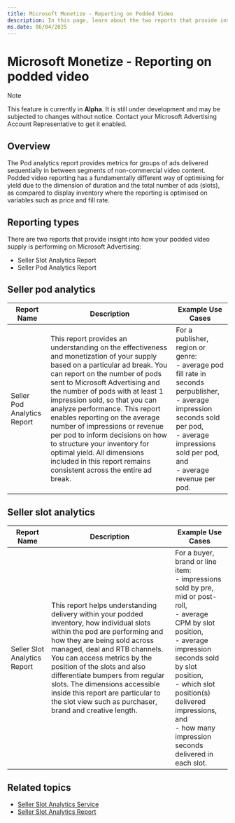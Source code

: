 ```yaml
---
title: Microsoft Monetize - Reporting on Podded Video
description: In this page, learn about the two reports that provide insight into how your podded video supply is performing on Microsoft Advertising. 
ms.date: 06/04/2025
---
```



# Microsoft Monetize - Reporting on podded video

> [!NOTE]
> This feature is currently in **Alpha**. It is still under development and may be subjected to changes without notice. Contact your Microsoft Advertising Account Representative to get it enabled.

## Overview

The Pod analytics report provides metrics for groups of ads delivered sequentially in between segments of non-commercial video content. Podded video reporting has a fundamentally different way of optimising for yield due to the dimension of duration and the total number of ads (slots), as compared to display inventory where the reporting is optimised on variables such as price and fill rate.

## Reporting types

There are two reports that provide insight into how your podded video supply is performing on Microsoft Advertising:

- Seller Slot Analytics Report
- Seller Pod Analytics Report

## Seller pod analytics

| Report Name | Description | Example Use Cases |
|--|--|--|
| Seller Pod Analytics Report | This report provides an understanding on the effectiveness and monetization of your supply based on a particular ad break. You can report on the number of pods sent to Microsoft Advertising and the number of pods with at least 1 impression sold, so that you can analyze performance. This report enables reporting on the average number of impressions or revenue per pod to inform decisions on how to structure your inventory for optimal yield. All dimensions included in this report remains consistent across the entire ad break. | For a publisher, region or genre:<br> - average pod fill rate in seconds perpublisher,<br> - average impression seconds sold per pod,<br> - average impressions sold per pod, and<br> - average revenue per pod. |

## Seller slot analytics

| Report Name | Description | Example Use Cases |
|--|--|--|
| Seller Slot Analytics Report | This report helps understanding delivery within your podded inventory, how individual slots within the pod are performing and how they are being sold across managed, deal and RTB channels. You can access metrics by the position of the slots and also differentiate bumpers from regular slots. The dimensions accessible inside this report are particular to the slot view such as purchaser, brand and creative length. | For a buyer, brand or line item:<br> - impressions sold by pre, mid or post-roll,<br> - average CPM by slot position,<br> - average impression seconds sold by slot position,<br> - which slot position(s) delivered impressions, and<br> - how many impression seconds delivered in each slot. |

## Related topics

- [Seller Slot Analytics Service](../digital-platform-api/seller-slot-analytics-report.md)
- [Seller Slot Analytics Report](seller-slot-analytics-report.md)
